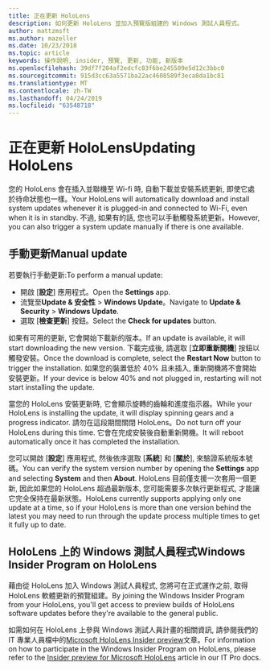 ```yaml
---
title: 正在更新 HoloLens
description: 如何更新 HoloLens 並加入預覽版組建的 Windows 測試人員程式。
author: mattzmsft
ms.author: mazeller
ms.date: 10/23/2018
ms.topic: article
keywords: 操作說明, insider, 預覽, 更新, 功能, 新版本
ms.openlocfilehash: 39df7f204af2edcfc83f6be245509e5d12c3bbc0
ms.sourcegitcommit: 915d3cc63a5571ba22ac4608589f3eca8da1bc81
ms.translationtype: MT
ms.contentlocale: zh-TW
ms.lasthandoff: 04/24/2019
ms.locfileid: "63548718"
---
```

# <a name="updating-hololens"></a><span data-ttu-id="00c03-104">正在更新 HoloLens</span><span class="sxs-lookup"><span data-stu-id="00c03-104">Updating HoloLens</span></span>

<span data-ttu-id="00c03-105">您的 HoloLens 會在插入並聯機至 Wi-fi 時, 自動下載並安裝系統更新, 即使它處於待命狀態也一樣。</span><span class="sxs-lookup"><span data-stu-id="00c03-105">Your HoloLens will automatically download and install system updates whenever it is plugged-in and connected to Wi-Fi, even when it is in standby.</span></span> <span data-ttu-id="00c03-106">不過, 如果有的話, 您也可以手動觸發系統更新。</span><span class="sxs-lookup"><span data-stu-id="00c03-106">However, you can also trigger a system update manually if there is one available.</span></span>

## <a name="manual-update"></a><span data-ttu-id="00c03-107">手動更新</span><span class="sxs-lookup"><span data-stu-id="00c03-107">Manual update</span></span>

<span data-ttu-id="00c03-108">若要執行手動更新:</span><span class="sxs-lookup"><span data-stu-id="00c03-108">To perform a manual update:</span></span>
* <span data-ttu-id="00c03-109">開啟 [**設定**] 應用程式。</span><span class="sxs-lookup"><span data-stu-id="00c03-109">Open the **Settings** app.</span></span>
* <span data-ttu-id="00c03-110">流覽至**Update & 安全性** >  **Windows Update**。</span><span class="sxs-lookup"><span data-stu-id="00c03-110">Navigate to **Update & Security** > **Windows Update**.</span></span>
* <span data-ttu-id="00c03-111">選取 [**檢查更新**] 按鈕。</span><span class="sxs-lookup"><span data-stu-id="00c03-111">Select the **Check for updates** button.</span></span>

<span data-ttu-id="00c03-112">如果有可用的更新, 它會開始下載新的版本。</span><span class="sxs-lookup"><span data-stu-id="00c03-112">If an update is available, it will start downloading the new version.</span></span> <span data-ttu-id="00c03-113">下載完成後, 請選取 [**立即重新開機**] 按鈕以觸發安裝。</span><span class="sxs-lookup"><span data-stu-id="00c03-113">Once the download is complete, select the **Restart Now** button to trigger the installation.</span></span> <span data-ttu-id="00c03-114">如果您的裝置低於 40% 且未插入, 重新開機將不會開始安裝更新。</span><span class="sxs-lookup"><span data-stu-id="00c03-114">If your device is below 40% and not plugged in, restarting will not start installing the update.</span></span>

<span data-ttu-id="00c03-115">當您的 HoloLens 安裝更新時, 它會顯示旋轉的齒輪和進度指示器。</span><span class="sxs-lookup"><span data-stu-id="00c03-115">While your HoloLens is installing the update, it will display spinning gears and a progress indicator.</span></span> <span data-ttu-id="00c03-116">請勿在這段期間關閉 HoloLens。</span><span class="sxs-lookup"><span data-stu-id="00c03-116">Do not turn off your HoloLens during this time.</span></span> <span data-ttu-id="00c03-117">它會在完成安裝後自動重新開機。</span><span class="sxs-lookup"><span data-stu-id="00c03-117">It will reboot automatically once it has completed the installation.</span></span>

<span data-ttu-id="00c03-118">您可以開啟 [**設定**] 應用程式, 然後依序選取 [**系統**] 和 [**關於**], 來驗證系統版本號碼。</span><span class="sxs-lookup"><span data-stu-id="00c03-118">You can verify the system version number by opening the **Settings** app and selecting **System** and then **About**.</span></span> <span data-ttu-id="00c03-119">HoloLens 目前僅支援一次套用一個更新, 因此如果您的 HoloLens 超過最新版本, 您可能需要多次執行更新程式, 才能讓它完全保持在最新狀態。</span><span class="sxs-lookup"><span data-stu-id="00c03-119">HoloLens currently supports applying only one update at a time, so if your HoloLens is more than one version behind the latest you may need to run through the update process multiple times to get it fully up to date.</span></span>

## <a name="windows-insider-program-on-hololens"></a><span data-ttu-id="00c03-120">HoloLens 上的 Windows 測試人員程式</span><span class="sxs-lookup"><span data-stu-id="00c03-120">Windows Insider Program on HoloLens</span></span>

<span data-ttu-id="00c03-121">藉由從 HoloLens 加入 Windows 測試人員程式, 您將可在正式運作之前, 取得 HoloLens 軟體更新的預覽組建。</span><span class="sxs-lookup"><span data-stu-id="00c03-121">By joining the Windows Insider Program from your HoloLens, you'll get access to preview builds of HoloLens software updates before they're available to the general public.</span></span>

<span data-ttu-id="00c03-122">如需如何在 HoloLens 上參與 Windows 測試人員計畫的相關資訊, 請參閱我們的 IT 專業人員檔中的[Microsoft HoloLens Insider preview](https://docs.microsoft.com/hololens/hololens-insider)文章。</span><span class="sxs-lookup"><span data-stu-id="00c03-122">For information on how to participate in the Windows Insider Program on HoloLens, please refer to the [Insider preview for Microsoft HoloLens](https://docs.microsoft.com/hololens/hololens-insider) article in our IT Pro docs.</span></span>
